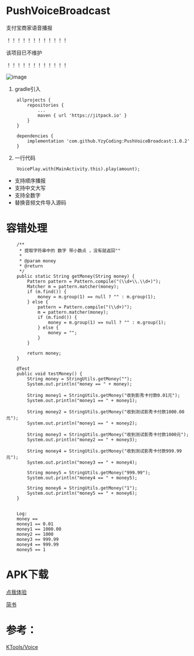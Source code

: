 # PushVoiceBroadcast
支付宝商家语音播报

！！！！！！！！！！！！

该项目已不维护

！！！！！！！！！！！！

![image](https://github.com/YzyCoding/PushVoiceBroadcast/blob/master/image/jianshu_0038.png)

1. gradle引入
```
    allprojects {
        repositories {
            ...
            maven { url 'https://jitpack.io' }
        }
    }

    dependencies {
        implementation 'com.github.YzyCoding:PushVoiceBroadcast:1.0.2'
    }
```

2. 一行代码
```
    VoicePlay.with(MainActivity.this).play(amount);
```

* 支持顺序播报
* 支持中文大写
* 支持全数字
* 替换音频文件导入源码

# 容错处理
```aidl
    /**
     * 提取字符串中的 数字 带小数点 ，没有就返回""
     *
     * @param money
     * @return
     */
    public static String getMoney(String money) {
        Pattern pattern = Pattern.compile("(\\d+\\.\\d+)");
        Matcher m = pattern.matcher(money);
        if (m.find()) {
            money = m.group(1) == null ? "" : m.group(1);
        } else {
            pattern = Pattern.compile("(\\d+)");
            m = pattern.matcher(money);
            if (m.find()) {
                money = m.group(1) == null ? "" : m.group(1);
            } else {
                money = "";
            }
        }

        return money;
    }
```

```aidl
    @Test
    public void testMoney() {
        String money = StringUtils.getMoney("");
        System.out.println("money == " + money);

        String money1 = StringUtils.getMoney("收到影秀卡付款0.01元");
        System.out.println("money1 == " + money1);

        String money2 = StringUtils.getMoney("收到测试影秀卡付款1000.00元");
        System.out.println("money1 == " + money2);

        String money3 = StringUtils.getMoney("收到测试影秀卡付款1000元");
        System.out.println("money2 == " + money3);

        String money4 = StringUtils.getMoney("收到测试影秀卡付款999.99元");
        System.out.println("money3 == " + money4);

        String money5 = StringUtils.getMoney("999.99");
        System.out.println("money4 == " + money5);

        String money6 = StringUtils.getMoney("1");
        System.out.println("money5 == " + money6);
    }
    
    
    Log:
    money == 
    money1 == 0.01
    money1 == 1000.00
    money2 == 1000
    money3 == 999.99
    money4 == 999.99
    money5 == 1
```


# APK下载
[点我体验](https://fir.im/gl7q)

[简书](https://www.jianshu.com/p/62e6382c610b)


# 参考：
[KTools/Voice](https://github.com/jiangkang/KTools/blob/master/app/src/main/java/com/jiangkang/ktools/audio/VoiceSpeaker.java)

